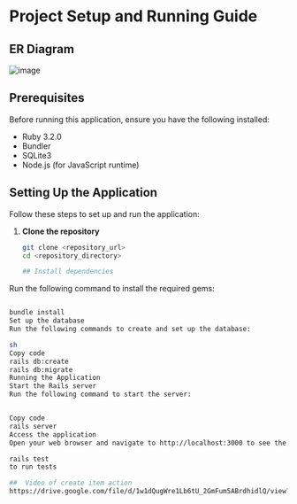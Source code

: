 # Project Setup and Running Guide
##  ER Diagram 
![image](https://github.com/IsCathal/Basicitemcollection/assets/52865729/660177db-0257-448e-aa5c-c3ceb7a6d40e)

## Prerequisites

Before running this application, ensure you have the following installed:

- Ruby 3.2.0
- Bundler
- SQLite3
- Node.js (for JavaScript runtime)

## Setting Up the Application

Follow these steps to set up and run the application:

1. **Clone the repository**

   ```sh
   git clone <repository_url>
   cd <repository_directory>

   ## Install dependencies

Run the following command to install the required gems:

```sh

bundle install
Set up the database
Run the following commands to create and set up the database:

sh
Copy code
rails db:create
rails db:migrate
Running the Application
Start the Rails server
Run the following command to start the server:


Copy code
rails server
Access the application
Open your web browser and navigate to http://localhost:3000 to see the application running.

rails test
to run tests

##  Video of create item action  
https://drive.google.com/file/d/1w1dQugWre1Lb6tU_2GmFum5ABrdhidlQ/view?usp=sharing
